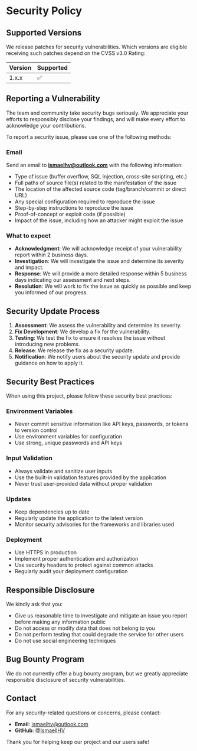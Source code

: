 # Security Policy

## Supported Versions

We release patches for security vulnerabilities. Which versions are eligible receiving such patches depend on the CVSS v3.0 Rating:

| Version | Supported          |
| ------- | ------------------ |
| 1.x.x   | :white_check_mark: |

## Reporting a Vulnerability

The team and community take security bugs seriously. We appreciate your efforts to responsibly disclose your findings, and will make every effort to acknowledge your contributions.

To report a security issue, please use one of the following methods:

### Email

Send an email to **ismaelhv@outlook.com** with the following information:

- Type of issue (buffer overflow, SQL injection, cross-site scripting, etc.)
- Full paths of source file(s) related to the manifestation of the issue
- The location of the affected source code (tag/branch/commit or direct URL)
- Any special configuration required to reproduce the issue
- Step-by-step instructions to reproduce the issue
- Proof-of-concept or exploit code (if possible)
- Impact of the issue, including how an attacker might exploit the issue

### What to expect

- **Acknowledgment**: We will acknowledge receipt of your vulnerability report within 2 business days.
- **Investigation**: We will investigate the issue and determine its severity and impact.
- **Response**: We will provide a more detailed response within 5 business days indicating our assessment and next steps.
- **Resolution**: We will work to fix the issue as quickly as possible and keep you informed of our progress.

## Security Update Process

1. **Assessment**: We assess the vulnerability and determine its severity.
2. **Fix Development**: We develop a fix for the vulnerability.
3. **Testing**: We test the fix to ensure it resolves the issue without introducing new problems.
4. **Release**: We release the fix as a security update.
5. **Notification**: We notify users about the security update and provide guidance on how to apply it.

## Security Best Practices

When using this project, please follow these security best practices:

### Environment Variables

- Never commit sensitive information like API keys, passwords, or tokens to version control
- Use environment variables for configuration
- Use strong, unique passwords and API keys

### Input Validation

- Always validate and sanitize user inputs
- Use the built-in validation features provided by the application
- Never trust user-provided data without proper validation

### Updates

- Keep dependencies up to date
- Regularly update the application to the latest version
- Monitor security advisories for the frameworks and libraries used

### Deployment

- Use HTTPS in production
- Implement proper authentication and authorization
- Use security headers to protect against common attacks
- Regularly audit your deployment configuration

## Responsible Disclosure

We kindly ask that you:

- Give us reasonable time to investigate and mitigate an issue you report before making any information public
- Do not access or modify data that does not belong to you
- Do not perform testing that could degrade the service for other users
- Do not use social engineering techniques

## Bug Bounty Program

We do not currently offer a bug bounty program, but we greatly appreciate responsible disclosure of security vulnerabilities.

## Contact

For any security-related questions or concerns, please contact:

- **Email**: ismaelhv@outlook.com
- **GitHub**: [@IsmaellHV](https://github.com/IsmaellHV)

Thank you for helping keep our project and our users safe!

